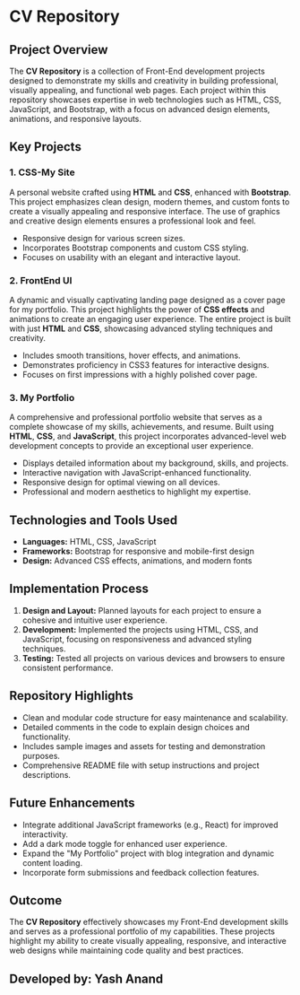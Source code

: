 

  <h1>CV Repository</h1>

  <h2>Project Overview</h2>
    <p>
        The <strong>CV Repository</strong> is a collection of Front-End development projects designed to demonstrate my skills and creativity in building professional, visually appealing, and functional web pages. 
        Each project within this repository showcases expertise in web technologies such as HTML, CSS, JavaScript, and Bootstrap, with a focus on advanced design elements, animations, and responsive layouts.
    </p>
    <h2>Key Projects</h2>
    <h3>1. CSS-My Site</h3>
    <p>
        A personal website crafted using <strong>HTML</strong> and <strong>CSS</strong>, enhanced with <strong>Bootstrap</strong>. This project emphasizes clean design, modern themes, and custom fonts to create a visually appealing and responsive interface. 
        The use of graphics and creative design elements ensures a professional look and feel.
    </p>
    <ul>
        <li>Responsive design for various screen sizes.</li>
        <li>Incorporates Bootstrap components and custom CSS styling.</li>
        <li>Focuses on usability with an elegant and interactive layout.</li>
    </ul>
    <h3>2. FrontEnd UI</h3>
    <p>
        A dynamic and visually captivating landing page designed as a cover page for my portfolio. This project highlights the power of <strong>CSS effects</strong> and animations to create an engaging user experience. 
        The entire project is built with just <strong>HTML</strong> and <strong>CSS</strong>, showcasing advanced styling techniques and creativity.
    </p>
    <ul>
        <li>Includes smooth transitions, hover effects, and animations.</li>
        <li>Demonstrates proficiency in CSS3 features for interactive designs.</li>
        <li>Focuses on first impressions with a highly polished cover page.</li>
    </ul>
    <h3>3. My Portfolio</h3>
    <p>
        A comprehensive and professional portfolio website that serves as a complete showcase of my skills, achievements, and resume. 
        Built using <strong>HTML</strong>, <strong>CSS</strong>, and <strong>JavaScript</strong>, this project incorporates advanced-level web development concepts to provide an exceptional user experience.
    </p>
    <ul>
        <li>Displays detailed information about my background, skills, and projects.</li>
        <li>Interactive navigation with JavaScript-enhanced functionality.</li>
        <li>Responsive design for optimal viewing on all devices.</li>
        <li>Professional and modern aesthetics to highlight my expertise.</li>
    </ul>
    <h2>Technologies and Tools Used</h2>
    <ul>
        <li><strong>Languages:</strong> HTML, CSS, JavaScript</li>
        <li><strong>Frameworks:</strong> Bootstrap for responsive and mobile-first design</li>
        <li><strong>Design:</strong> Advanced CSS effects, animations, and modern fonts</li>
    </ul>
    <h2>Implementation Process</h2>
    <ol>
        <li><strong>Design and Layout:</strong> Planned layouts for each project to ensure a cohesive and intuitive user experience.</li>
        <li><strong>Development:</strong> Implemented the projects using HTML, CSS, and JavaScript, focusing on responsiveness and advanced styling techniques.</li>
        <li><strong>Testing:</strong> Tested all projects on various devices and browsers to ensure consistent performance.</li>
    </ol>

  <h2>Repository Highlights</h2>
    <ul>
        <li>Clean and modular code structure for easy maintenance and scalability.</li>
        <li>Detailed comments in the code to explain design choices and functionality.</li>
        <li>Includes sample images and assets for testing and demonstration purposes.</li>
        <li>Comprehensive README file with setup instructions and project descriptions.</li>
    </ul>

  <h2>Future Enhancements</h2>
    <ul>
        <li>Integrate additional JavaScript frameworks (e.g., React) for improved interactivity.</li>
        <li>Add a dark mode toggle for enhanced user experience.</li>
        <li>Expand the "My Portfolio" project with blog integration and dynamic content loading.</li>
        <li>Incorporate form submissions and feedback collection features.</li>
    </ul>
    <h2>Outcome</h2>
    <p>
        The <strong>CV Repository</strong> effectively showcases my Front-End development skills and serves as a professional portfolio of my capabilities. 
        These projects highlight my ability to create visually appealing, responsive, and interactive web designs while maintaining code quality and best practices.
    </p>


<h2>Developed by: Yash Anand</h2>
